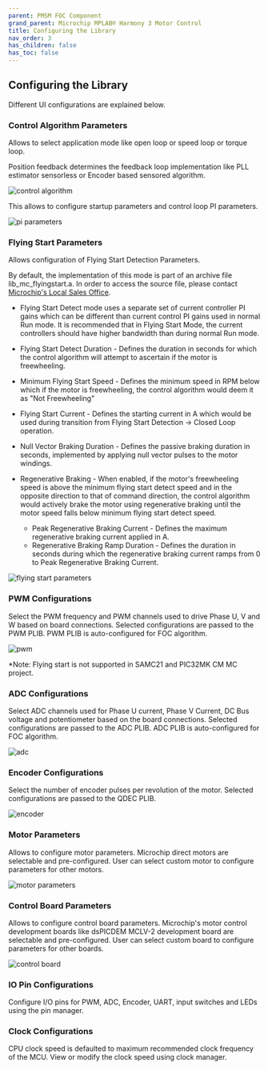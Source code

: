 ```yaml
---
parent: PMSM FOC Component
grand_parent: Microchip MPLAB® Harmony 3 Motor Control
title: Configuring the Library
nav_order: 3
has_children: false
has_toc: false
---
```


## Configuring the Library

Different UI configurations are explained below. 

### Control Algorithm Parameters
Allows to select application mode like open loop or speed loop or torque loop. 

Position feedback determines the feedback loop implementation like PLL estimator sensorless or Encoder based sensored algorithm. 

![control algorithm](images/control_strategy.png)

This allows to configure startup parameters and control loop PI parameters. 

![pi parameters](images/control_parameters.png)

### Flying Start Parameters
Allows configuration of Flying Start Detection Parameters. 

By default, the implementation of this mode is part of an archive file lib_mc_flyingstart.a. In order to access the source file, please contact [Microchip's Local Sales Office](https://www.microchip.com/salesdirectory).

- Flying Start Detect mode uses a separate set of current controller PI gains which can be different than current control PI gains used in normal Run mode. It is recommended that in Flying Start Mode, the current controllers should have higher bandwidth than during normal Run mode.

- Flying Start Detect Duration - Defines the duration in seconds for which the control algorithm will attempt to ascertain if the motor is freewheeling. 

- Minimum Flying Start Speed - Defines the minimum speed in RPM below which if the motor is freewheeling, the control algorithm would deem it as "Not Freewheeling"

- Flying Start Current - Defines the starting current in A which would be used during transition from Flying Start Detection -> Closed Loop operation.

- Null Vector Braking Duration - Defines the passive braking duration in seconds, implemented by applying null vector pulses to the motor windings. 

- Regenerative Braking - When enabled, if the motor's freewheeling speed is above the minimum flying start detect speed and in the opposite direction to that of command direction, the control algorithm would actively brake the motor using regenerative braking until the motor speed falls below minimum flying start detect speed. 

    - Peak Regenerative Braking Current - Defines the maximum regenerative braking current applied in A.
    - Regenerative Braking Ramp Duration - Defines the duration in seconds during which the regenerative braking current ramps from 0 to Peak Regenerative Braking Current. 

![flying start parameters](images/flyingstart_parameters.png)

### PWM Configurations
Select the PWM frequency and PWM channels used to drive Phase U, V and W based on board connections. Selected configurations are passed to the PWM PLIB. PWM PLIB is auto-configured for FOC algorithm. 

![pwm](images/pwm_parameters.png)

*Note: Flying start is not supported in SAMC21 and PIC32MK CM MC project. 

### ADC Configurations

Select ADC channels used for Phase U current, Phase V Current, DC Bus voltage and potentiometer based on the board connections. Selected configurations are passed to the ADC PLIB. ADC PLIB is auto-configured for FOC algorithm. 

![adc](images/adc_parameters.png)

### Encoder Configurations

Select the number of encoder pulses per revolution of the motor. Selected configurations are passed to the QDEC PLIB. 

![encoder](images/encoder.png)

### Motor Parameters

Allows to configure motor parameters. Microchip direct motors are selectable and pre-configured. User can select custom motor to configure parameters for other motors. 

![motor parameters](images/motor_parameters.png)

### Control Board Parameters

Allows to configure control board parameters. Microchip's motor control development boards like dsPICDEM MCLV-2 development board are selectable and pre-configured. User can select custom board to configure parameters for other boards. 

![control board](images/board_parameters.png)

### IO Pin Configurations

Configure I/O pins for PWM, ADC, Encoder, UART, input switches and LEDs using the pin manager. 

### Clock Configurations

CPU clock speed is defaulted to maximum recommended clock frequency of the MCU. View or modify the clock speed using clock manager.


